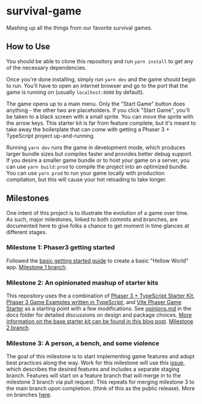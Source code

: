 # survival-game

Mashing up all the things from our favorite survival games.

## How to Use

You should be able to clone this repository and run `yarn install` to get any of the necessary dependencies.

Once you're done installing, simply run `yarn dev` and the game should begin to run. You'll have to open an internet browser and go to the port that the game is running on (usually `localhost:8080` by default).

The game opens up to a main menu. Only the "Start Game" button does anything - the other two are placeholders. If you click "Start Game", you'll be taken to a black screen with a small sprite. You can move the sprite with the arrow keys. This starter kit is far from feature complete, but it's meant to take away the boilerplate that can come with getting a Phaser 3 + TypeScript project up-and-running.

Running `yarn dev` runs the game in development mode, which produces larger bundle sizes but compiles faster and provides better debug support. If you desire a smaller game bundle or to host your game on a server, you can use `yarn build:prod` to compile the project into an optimized bundle. You can use `yarn prod` to run your game locally with production compilation, but this will cause your hot reloading to take longer.

## Milestones

One intent of this project is to illustrate the evolution of a game over time. As such, major milestones, linked to both commits and branches, are documented here to give folks a chance to get moment in time glances at different stages.

### Milestone 1: Phaser3 getting started

Followed the [basic getting started guide](https://newdocs.phaser.io/docs/3.55.2) to create a basic "Hellow World" app. [Milestone 1 branch](https://github.com/Unnamed-GameDev-Studio/survival-game/tree/milestone-1).

### Milestone 2: An opinionated mashup of starter kits

This repository uses the a combination of [Phaser 3 + TypeScript Starter Kit](https://github.com/josephmbustamante/phaser3-typescript-starter-kit), [Phaser 3 Game Examples written in TypeScript](https://github.com/digitsensitive/phaser3-typescript), and [Vite Phaser Game Starter](https://ubershmekel.github.io/vite-phaser-ts-starter/) as a starting point with a few modifications. See [opinions.md](docs/opinions.md) in the docs folder for detailed discussions on design and package choices. [More information on the base starter kit can be found in this blog post](https://spin.atomicobject.com/2019/07/13/phaser-3-typescript-tutorial/). [Milestone 2 branch](milestone-2).

### Milestone 3: A person, a bench, and some violence

The goal of this milestone is to start implementing game features and adopt best practices along the way. Work for this milestone will use this [issue](https://github.com/Unnamed-GameDev-Studio/survival-game/issues/1), which describes the desired features and includes a separate staging branch. Features will start on a feature branch that will merge in to the milestone 3 branch via pull request. This repeats for merging milestone 3 to the main branch upon completion. (think of this as the public release). More on branches [here](https://stackoverflow.com/questions/2100829/when-should-you-branch).

